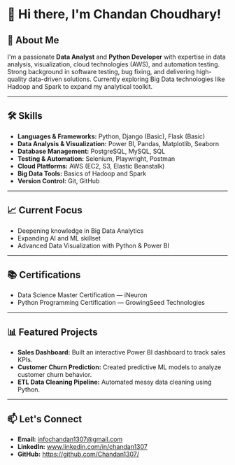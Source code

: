 # 👋 Hi there, I'm Chandan Choudhary!

## 🚀 About Me
I'm a passionate **Data Analyst** and **Python Developer** with expertise in data analysis, visualization, cloud technologies (AWS), and automation testing.  
Strong background in software testing, bug fixing, and delivering high-quality data-driven solutions.
Currently exploring Big Data technologies like Hadoop and Spark to expand my analytical toolkit.

---

## 🛠️ Skills
- **Languages & Frameworks:** Python, Django (Basic), Flask (Basic)
- **Data Analysis & Visualization:** Power BI, Pandas, Matplotlib, Seaborn
- **Database Management:** PostgreSQL, MySQL, SQL
- **Testing & Automation:** Selenium, Playwright, Postman
- **Cloud Platforms:** AWS (EC2, S3, Elastic Beanstalk)
- **Big Data Tools:** Basics of Hadoop and Spark
- **Version Control:** Git, GitHub

---

## 📈 Current Focus
- Deepening knowledge in Big Data Analytics
- Expanding AI and ML skillset
- Advanced Data Visualization with Python & Power BI

---

## 📚 Certifications
- Data Science Master Certification — iNeuron
- Python Programming Certification — GrowingSeed Technologies

---

## 📊 Featured Projects
- **Sales Dashboard:** Built an interactive Power BI dashboard to track sales KPIs.
- **Customer Churn Prediction:** Created predictive ML models to analyze customer churn behavior.
- **ETL Data Cleaning Pipeline:** Automated messy data cleaning using Python.

---

## 📫 Let's Connect

- **Email:** infochandan1307@gmail.com
- **LinkedIn:** www.linkedin.com/in/chandan1307
- **GitHub:** https://github.com/Chandan1307/
